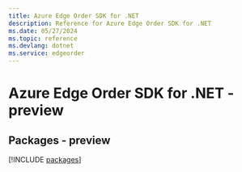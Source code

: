 ```yaml
---
title: Azure Edge Order SDK for .NET
description: Reference for Azure Edge Order SDK for .NET
ms.date: 05/27/2024
ms.topic: reference
ms.devlang: dotnet
ms.service: edgeorder
---
```

# Azure Edge Order SDK for .NET - preview
## Packages - preview
[!INCLUDE [packages](edge-order-index.md)]